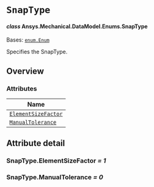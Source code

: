 # `SnapType`

<a id="ansys.mechanical.stubs.v242.Ansys.Mechanical.DataModel.Enums.SnapType"></a>

#### *class* Ansys.Mechanical.DataModel.Enums.SnapType

Bases: [`enum.Enum`](https://docs.python.org/3/library/enum.html#enum.Enum)

Specifies the SnapType.

<!-- !! processed by numpydoc !! -->

<a id="overview"></a>

## Overview

### Attributes

| Name |
| ---------------------------------------------------------------------------------------------------------------------- |
| [`ElementSizeFactor`](#SnapType.ElementSizeFactor) |
| [`ManualTolerance`](#SnapType.ManualTolerance) |

<a id="attribute-detail"></a>

## Attribute detail

<a id="SnapType.ElementSizeFactor"></a>

### SnapType.ElementSizeFactor *= 1*

<a id="SnapType.ManualTolerance"></a>

### SnapType.ManualTolerance *= 0*



